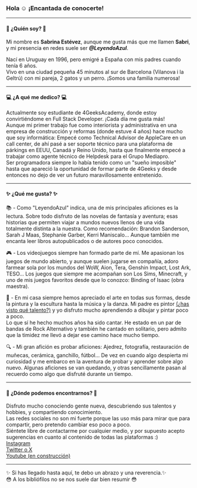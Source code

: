 ### Hola :relaxed: ¡Encantada de conocerte!  
---
#### :blue_heart: ¿Quién soy? :blue_heart: ####  
Mi nombre es **Sabrina Estévez**, aunque me gusta más que me llamen **Sabri**, y mi presencia en redes suele ser ***@LeyendoAzul***.

Nací en Uruguay en 1996, pero emigré a España con mis padres cuando tenía 6 años.  
Vivo en una ciudad pequeña 45 minutos al sur de Barcelona (Vilanova i la Geltrú) con mi pareja, 2 gatos y un perro. ¡Somos una familia numerosa!  

---
#### :computer: ¿A qué me dedico? :computer: ####  
Actualmente soy estudiante de 4GeeksAcademy, donde estoy convirtiéndome en Full Stack Developer. ¡Cada día me gusta más!  
Aunque mi primer trabajo fue como interiorista y administrativa en una empresa de construcción y reformas (donde estuve 4 años) hace mucho que soy informática: 
Empecé como Technical Advisor de AppleCare en un call center, de ahí pasé a ser soporte técnico para una plataforma de párkings en EEUU, Canadá y Reino Unido, hasta que finalmente empecé a trabajar como agente técnico de Helpdesk para el Grupo Mediapro.  
Ser programadora siempre lo había tenido como un "sueño imposible" hasta que apareció la oportunidad de formar parte de 4Geeks y desde entonces no dejo de ver un futuro maravillosamente entretenido.  

---
#### 	:sparkles: ¿Qué me gusta?	:sparkles: ####  
:books: - Como "LeyendoAzul" indica, una de mis principales aficiones es la lectura. Sobre todo disfruto de las novelas de fantasía y aventura; esas historias que permiten viajar a mundos nuevos llenos de una vida totalmente distinta a la nuestra. Como recomendación: Brandon Sanderson, Sarah J Maas, Stephanie Garber, Kerri Maniscalo... Aunque también me encanta leer libros autopublicados o de autores poco conocidos.  

:video_game: - Los videojuegos siempre han formado parte de mí. Me apasionan los juegos de mundo abierto, y aunque suelen jugarse en compañía, adoro farmear sola por los mundos del WoW, Aion, Tera, Genshin Impact, Lost Ark, TESO... Los juegos que siempre me acompañan son Los Sims, Minecraft, y uno de mis juegos favoritos desde que lo conozco: Binding of Isaac (obra maestra).  

:art: - En mi casa siempre hemos apreciado el arte en todas sus formas, desde la pintura y la escultura hasta la música y la danza. Mi padre es pintor [(¿has visto qué talento?)](https://linktr.ee/pablo.estevez.artist) y yo disfruto mucho aprendiendo a dibujar y pintar poco a poco.  
Lo que sí he hecho muchos años ha sido cantar. He estado en un par de bandas de Rock Alternativo y también he cantado en solitario, pero admito que la timidez me llevó a dejar ese camino hace mucho tiempo.  

:mag: - Mi gran afición es probar aficiones: Ajedrez, fotografía, restauración de muñecas, cerámica, ganchillo, fútbol... De vez en cuando algo despierta mi curiosidad y me embarco en la aventura de probar y aprender sobre algo nuevo. Algunas aficiones se van quedando, y otras sencillamente pasan al recuerdo como algo que disfruté durante un tiempo.  

---

#### :hibiscus: ¿Dónde podemos encontrarnos? :hibiscus: ####  
Disfruto mucho conociendo gente nueva, descubriendo sus talentos y hobbies, y compartiendo conocimiento.  
Las redes sociales no son mi fuerte porque las uso más para mirar que para compartir, pero pretendo cambiar eso poco a poco.  
Siéntete libre de contactarme por cualquier medio, y por supuesto acepto sugerencias en cuanto al contenido de todas las plataformas :)  
[Instagram](https://www.instagram.com/leyendoazul/)  
[Twitter o X](https://twitter.com/LeyendoAzul)  
[Youtube (en construcción)](https://www.youtube.com/channel/UCeHqKRNx-2XuKnNwOANvYLw)  

---
:sparkles: Si has llegado hasta aquí, te debo un abrazo y una reverencia.:sparkles:  
:flushed: A los bibliófilos no se nos suele dar bien resumir :flushed:
